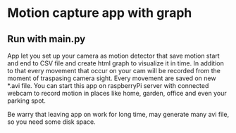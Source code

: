 # Motion capture app with graph

## Run with main.py

App let you set up your camera as motion detector that save motion start and end to CSV file and create html graph to visualize it in time. In addition to that every movement that occur on your cam will be recorded from the moment of traspasing camera sight. Every movement are saved on new *.avi file. You can start this app on raspberryPi server with connected webcam to record motion in places like home, garden, office and even your parking spot.

Be warry that leaving app on work for long time, may generate many avi file, so you need some disk space.